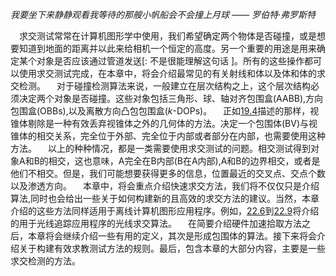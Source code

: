 _我要坐下来静静观看我等待的那艘小帆船会不会撞上月球  —— 罗伯特·弗罗斯特_

&ensp;&ensp;求交测试常常在计算机图形学中使用，我们希望确定两个物体是否碰撞，或是想要知道到地面的距离并以此来给相机一个恒定的高度。另一个重要的用途是用来确定某个对象是否应该通过管道发送[: 不是很能理解这句话 ]。所有的这些操作都可以使用求交测试完成，在本章中，将会介绍最常见的有关射线和体以及体和体的求交检测。
&ensp;&ensp;对于碰撞检测算法来说，一般建立在层次结构之上，这个层次结构必须决定两个对象是否碰撞。这些对象包括三角形、球、轴对齐包围盒(AABB),方向包围盒(OBBs),以及离散方向凸包包围盒($k$-DOPs)。
&ensp;&ensp;正如[19.4](#)描述的那样，视锥体剔除是一种有效丢弃视锥体之外的几何体的方法。决定一个包围体(BV)与视锥体的相交关系，完全位于外部、完全位于内部或者部分在内部，也需要使用这种方法。
&ensp;&ensp;以上的种种情况，都是一类需要使用求交测试的问题。相交测试得到对象A和B的相交，这也意味，A完全在B内部(B在A内部),A和B的边界相交，或者是他们不相交。但是，我们可能想要获得更多的信息，位置最近的交叉点、交点个数以及渗透方向。
&ensp;&ensp;本章中，将会重点介绍快速求交方法，我们将不仅仅只是介绍算法,同时也会给出一些关于如何构建新的且高效的求交方法的建议。当然，本章介绍的这些方法同样适用于离线计算机图形应用程序。例如，[22.6](#)到[22.9](#)将介绍的用于光线追踪应用程序的光线求交算法。
&ensp;&ensp;在简要介绍硬件加速拾取方法之后，本章将会继续介绍一些有用的定义，其次是形成包围体的算法。接下来将会介绍关于构建有效求教测试方法的规则。最后，包含本章的大部分内容，主要是一些求交检测的方法。
